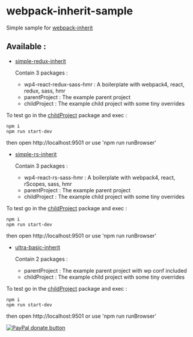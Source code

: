 # webpack-inherit-sample

Simple sample for [webpack-inherit](https://github.com/n8tz/webpack-inherit)

## Available :

-  [simple-redux-inherit](.\simple-redux-inherit)

    Contain 3 packages :

    - wp4-react-redux-sass-hmr : A boilerplate with webpack4, react, redux, sass, hmr
    - parentProject : The example parent project
    - childProject : The example child project with some tiny overrides

To test go in the [childProject](./simple-redux-inherit/childProject) package and exec :

    npm i
    npm run start-dev

then open http://localhost:9501 or use 'npm run runBrowser'

-  [simple-rs-inherit](.\simple-rs-inherit)

    Contain 3 packages :

    - wp4-react-rs-sass-hmr : A boilerplate with webpack4, react, rScopes, sass, hmr
    - parentProject : The example parent project
    - childProject : The example child project with some tiny overrides

To test go in the [childProject](./simple-rs-inherit/childProject) package and exec :

    npm i
    npm run start-dev

then open http://localhost:9501 or use 'npm run runBrowser'

-  [ultra-basic-inherit](.\ultra-basic-inherit)

    Contain 2 packages :

    - parentProject : The example parent project with wp conf included
    - childProject : The example child project with some tiny overrides

To test go in the [childProject](./ultra-basic-inherit/childProject) package and exec :

    npm i
    npm run start-dev

then open http://localhost:9501 or use 'npm run runBrowser'


<span class="badge-paypal"><a href="https://www.paypal.com/cgi-bin/webscr?cmd=_s-xclick&hosted_button_id=VWKR3TWQ2U2AC" title="Donate to this project using Paypal"><img src="https://img.shields.io/badge/paypal-donate-yellow.svg" alt="PayPal donate button" /></a></span>

